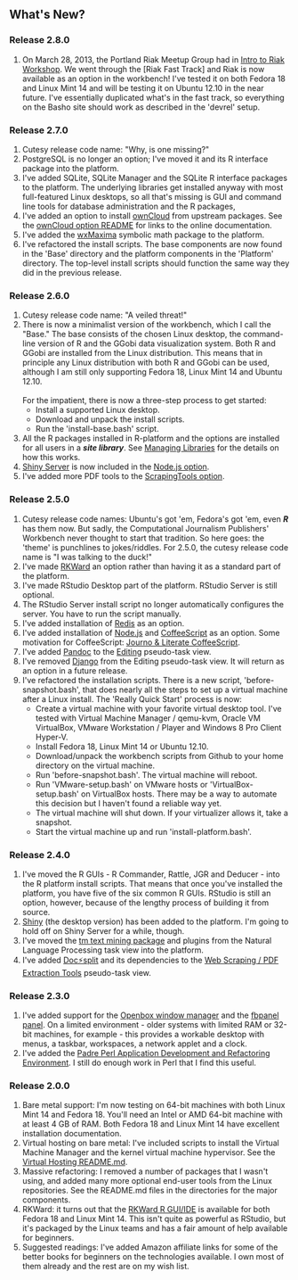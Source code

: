 ## What's New?

### Release 2.8.0
1. On March 28, 2013, the Portland Riak Meetup Group had in [Intro to Riak Workshop](http://www.meetup.com/Portland-Riak/events/105400582/). We went through the [Riak Fast Track] and Riak is now available as an option in the workbench! I've tested it on both Fedora 18 and Linux Mint 14 and will be testing it on Ubuntu 12.10 in the near future. I've essentially duplicated what's in the fast track, so everything on the Basho site should work as described in the 'devrel' setup.

### Release 2.7.0
1. Cutesy release code name: "Why, is one missing?"
1. PostgreSQL is no longer an option; I've moved it and its R interface package into the platform.
1. I've added SQLite, SQLite Manager and the SQLite R interface packages to the platform. The underlying libraries get installed anyway with most full-featured Linux desktops, so all that's missing is GUI and command line tools for database administration and the R packages,
1. I've added an option to install [ownCloud](http://owncloud.org/) from upstream packages. See the [ownCloud option README](https://github.com/znmeb/Computational-Journalism-Publishers-Workbench/blob/master/ownCloud/README.md) for links to the online documentation.
1. I've added the [wxMaxima](https://github.com/andrejv/wxmaxima) symbolic math package to the platform.
1. I've refactored the install scripts. The base components are now found in the 'Base' directory and the platform components in the 'Platform' directory. The top-level install scripts should function the same way they did in the previous release.

### Release 2.6.0
1. Cutesy release code name: "A veiled threat!"
1. There is now a minimalist version of the workbench, which I call the "Base." The base consists of the chosen Linux desktop, the command-line version of R and the GGobi data visualization system. Both R and GGobi are installed from the Linux distribution. This means that in principle any Linux distribution with both R and GGobi can be used, although I am still only supporting Fedora 18, Linux Mint 14 and Ubuntu 12.10.<br><br>
For the impatient, there is now a three-step process to get started:
	* Install a supported Linux desktop.
	* Download and unpack the install scripts.
	* Run the 'install-base.bash' script.
1. All the R packages installed in R-platform and the options are installed for all users in a ***site library***. See [Managing Libraries](http://cran.r-project.org/doc/manuals/r-release/R-admin.html#Managing-libraries) for the details on how this works.
1. [Shiny Server](https://github.com/rstudio/shiny-server#shiny-server) is now included in the [Node.js option](https://github.com/znmeb/Computational-Journalism-Publishers-Workbench/blob/master/Node.js/README.md).
1. I've added more PDF tools to the [ScrapingTools option](https://github.com/znmeb/Computational-Journalism-Publishers-Workbench/blob/master/ScrapingTools/README.md).

### Release 2.5.0
1. Cutesy release code names: Ubuntu's got 'em, Fedora's got 'em, even ***R*** has them now. But sadly, the Computational Journalism Publishers' Workbench never thought to start that tradition. So here goes: the 'theme' is punchlines to jokes/riddles. For 2.5.0, the cutesy release code name is "I was talking to the duck!"
1. I've made [RKWard](http://rkward.sourceforge.net/) an option rather than having it as a standard part of the platform.
1. I've made RStudio Desktop part of the platform. RStudio Server is still optional.
1. The RStudio Server install script no longer automatically configures the server. You have to run the script manually.
1. I've added installation of [Redis](http://redis.io/) as an option.
1. I've added installation of [Node.js](http://nodejs.org/) and [CoffeeScript](http://coffeescript.org/) as an option. Some motivation for CoffeeScript: [Journo & Literate CoffeeScript](http://ashkenas.com/literate-coffeescript/).
1. I've added [Pandoc](http://www.johnmacfarlane.net/pandoc/) to the [Editing](https://github.com/znmeb/Computational-Journalism-Publishers-Workbench/blob/master/Editing/README.md) pseudo-task view.
1. I've removed [Django](https://www.djangoproject.com/) from the Editing pseudo-task view. It will return as an option in a future release.
1. I've refactored the installation scripts. There is a new script, 'before-snapshot.bash', that does nearly all the steps to set up a virtual machine after a Linux install. The 'Really Quick Start' process is now:
	* Create a virtual machine with your favorite virtual desktop tool. I've tested with Virtual Machine Manager / qemu-kvm, Oracle VM VirtualBox, VMware Workstation / Player and Windows 8 Pro Client Hyper-V.
	* Install Fedora 18, Linux Mint 14 or Ubuntu 12.10.
	* Download/unpack the workbench scripts from Github to your home directory on the virtual machine.
	* Run 'before-snapshot.bash'. The virtual machine will reboot.
	* Run 'VMware-setup.bash' on VMware hosts or 'VirtualBox-setup.bash' on VirtualBox hosts. There may be a way to automate this decision but I haven't found a reliable way yet.
	* The virtual machine will shut down. If your virtualizer allows it, take a snapshot.
	* Start the virtual machine up and run 'install-platform.bash'.

### Release 2.4.0
1. I've moved the R GUIs - R Commander, Rattle, JGR and Deducer - into the R platform install scripts. That means that once you've installed the platform, you have five of the six common R GUIs. RStudio is still an option, however, because of the lengthy process of building it from source.
1. [Shiny](http://www.rstudio.com/shiny/) (the desktop version) has been added to the platform. I'm going to hold off on Shiny Server for a while, though.
1. I've moved the [tm text mining package](http://cran.r-project.org/web/packages/tm/index.html) and plugins from the Natural Language Processing task view into the platform.
1. I've added [Doc⚡split](http://documentcloud.github.com/docsplit/) and its dependencies to the [Web Scraping / PDF Extraction Tools](https://github.com/znmeb/Computational-Journalism-Publishers-Workbench/blob/master/ScrapingTools/README.md) pseudo-task view.

### Release 2.3.0
1. I've added support for the [Openbox window manager](http://openbox.org/) and the [fbpanel panel](http://fbpanel.sourceforge.net/). On a limited environment - older systems with limited RAM or 32-bit machines, for example - this provides a workable desktop with menus, a taskbar, workspaces, a network applet and a clock.
1. I've added the [Padre Perl Application Development and Refactoring Environment](http://padre.perlide.org/). I still do enough work in Perl that I find this useful.

### Release 2.0.0
1. Bare metal support: I'm now testing on 64-bit machines with both Linux Mint 14 and Fedora 18. You'll need an Intel or AMD 64-bit machine with at least 4 GB of RAM. Both Fedora 18 and Linux Mint 14 have excellent installation documentation.
1. Virtual hosting on bare metal: I've included scripts to install the Virtual Machine Manager and the kernel virtual machine hypervisor. See the [Virtual Hosting README.md](https://github.com/znmeb/Computational-Journalism-Publishers-Workbench/blob/master/VirtualHosting/README.md).
1. Massive refactoring: I removed a number of packages that I wasn't using, and added many more optional end-user tools from the Linux repositories. See the README.md files in the directories for the major components.
1. RKWard: it turns out that the [RKWard R GUI/IDE](http://rkward.sourceforge.net/) is available for both Fedora 18 and Linux Mint 14. This isn't quite as powerful as RStudio, but it's packaged by the Linux teams and has a fair amount of help available for beginners.
1. Suggested readings: I've added Amazon affiliate links for some of the better books for beginners on the technologies available. I own most of them already and the rest are on my wish list.
